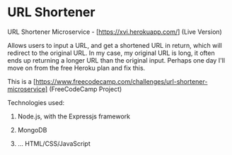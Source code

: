 # URL Shortener

URL Shortener Microservice - [https://xvi.herokuapp.com/] (Live Version)  

Allows users to input a URL, and get a shortened URL in return, which will redirect to the original URL. In my case, my original URL is long, it often ends up returning a longer URL than the original input. Perhaps one day I'll move on from the free Heroku plan and fix this.

This is a [https://www.freecodecamp.com/challenges/url-shortener-microservice] (FreeCodeCamp Project)

Technologies used:

1. Node.js, with the Expressjs framework

2. MongoDB

3. ... HTML/CSS/JavaScript

